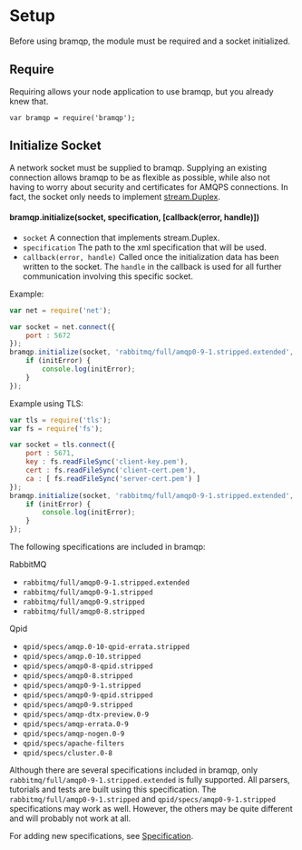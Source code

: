 # Setup

Before using bramqp, the module must be required and a socket initialized.

## Require

Requiring allows your node application to use bramqp, but you already knew that.

`var bramqp = require('bramqp');`

## Initialize Socket

A network socket must be supplied to bramqp. Supplying an existing connection allows bramqp to be as flexible as possible,
while also not having to worry about security and certificates for AMQPS connections.
In fact, the socket only needs to implement [stream.Duplex](http://nodejs.org/api/stream.html#stream_class_stream_duplex_1).

#### bramqp.initialize(socket, specification, [callback(error, handle)])

- `socket` A connection that implements stream.Duplex.
- `specification` The path to the xml specification that will be used.
- `callback(error, handle)` Called once the initialization data has been written to the socket.
The `handle` in the callback is used for all further communication involving this specific socket.

Example:

```javascript
var net = require('net');

var socket = net.connect({
	port : 5672
});
bramqp.initialize(socket, 'rabbitmq/full/amqp0-9-1.stripped.extended', function(initError, handle) {
	if (initError) {
		console.log(initError);
	}
});
```

Example using TLS:

```javascript
var tls = require('tls');
var fs = require('fs');

var socket = tls.connect({
	port : 5671,
	key : fs.readFileSync('client-key.pem'),
	cert : fs.readFileSync('client-cert.pem'),
	ca : [ fs.readFileSync('server-cert.pem') ]
});
bramqp.initialize(socket, 'rabbitmq/full/amqp0-9-1.stripped.extended', function(initError, handle) {
	if (initError) {
		console.log(initError);
	}
});
```

The following specifications are included in bramqp:

RabbitMQ

- `rabbitmq/full/amqp0-9-1.stripped.extended`
- `rabbitmq/full/amqp0-9-1.stripped`
- `rabbitmq/full/amqp0-9.stripped`
- `rabbitmq/full/amqp0-8.stripped`

Qpid

- `qpid/specs/amqp.0-10-qpid-errata.stripped`
- `qpid/specs/amqp.0-10.stripped`
- `qpid/specs/amqp0-8-qpid.stripped`
- `qpid/specs/amqp0-8.stripped`
- `qpid/specs/amqp0-9-1.stripped`
- `qpid/specs/amqp0-9-qpid.stripped`
- `qpid/specs/amqp0-9.stripped`
- `qpid/specs/amqp-dtx-preview.0-9`
- `qpid/specs/amqp-errata.0-9`
- `qpid/specs/amqp-nogen.0-9`
- `qpid/specs/apache-filters`
- `qpid/specs/cluster.0-8`

Although there are several specifications included in bramqp, only `rabbitmq/full/amqp0-9-1.stripped.extended` is fully supported.
All parsers, tutorials and tests are built using this specification.  The `rabbitmq/full/amqp0-9-1.stripped`  and `qpid/specs/amqp0-9-1.stripped` specifications may work as well.
However, the others may be quite different and will probably not work at all.

For adding new specifications, see [Specification](Specification.md).
